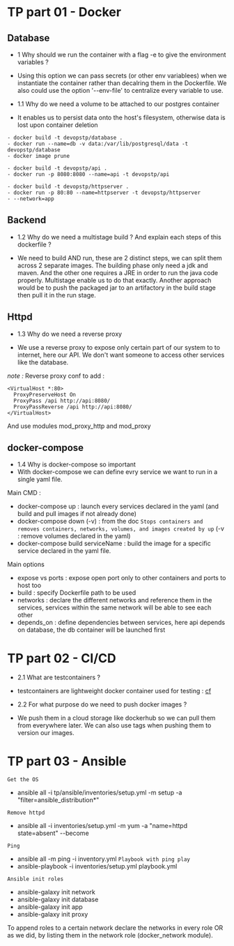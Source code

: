 # TP part 01 - Docker

## Database

- 1 Why should we run the container with a flag -e to give the environment variables ?

- Using this option we can pass secrets (or other env variablees) when we instantiate the container rather than decalring them in the Dockerfile. We also could use the option '--env-file' to centralize every variable to use.

- 1.1 Why do we need a volume to be attached to our postgres container

- It enables us to persist data onto the host's filesystem, otherwise data is lost upon container deletion


```
- docker build -t devopstp/database .
- docker run --name=db -v data:/var/lib/postgresql/data -t devopstp/database
- docker image prune

- docker build -t devopstp/api .
- docker run -p 8080:8080 --name=api -t devopstp/api

- docker build -t devopstp/httpserver .
- docker run -p 80:80 --name=httpserver -t devopstp/httpserver
- --network=app
```

## Backend

- 1.2 Why do we need a multistage build ? And explain each steps of
this dockerfile ?

- We need to build AND run, these are 2 distinct steps, we can split them across 2 separate images. The building phase only need a jdk and maven. And the other one requires a JRE in order to run the java code properly. Multistage enable us to do that exactly. Another approach would be to push the packaged jar to an artifactory in the build stage then pull it in the run stage.

## Httpd

- 1.3 Why do we need a reverse proxy

- We use a reverse proxy to expose only certain part of our system to to internet, here our API. We don't want someone to access other services like the database.

*note :*
Reverse proxy conf to add :
```
<VirtualHost *:80>
  ProxyPreserveHost On
  ProxyPass /api http://api:8080/
  ProxyPassReverse /api http://api:8080/
</VirtualHost>
```
And use modules mod_proxy_http and mod_proxy

## docker-compose

- 1.4 Why is docker-compose so important
- With docker-compose we can define evry service we want to run in a single yaml file.

Main CMD :
- docker-compose up : launch every services declared in the yaml (and build and pull images if not already done)
- docker-compose down (-v) : from the doc `Stops containers and removes containers, networks, volumes, and images created by up` (-v : remove volumes declared in the yaml)
- docker-compose build serviceName : build the image for a specific service declared in the yaml file.

Main options
- expose vs ports : expose open port only to other containers and ports to host too
- build : specify Dockerfile path to be used
- networks : declare the different networks and reference them in the services, services within the same network will be able to see each other
- depends_on : define dependencies between services, here api depends on database, the db container will be launched first


# TP part 02 - CI/CD

- 2.1 What are testcontainers ?
- testcontainers are lightweight docker container used for testing : [cf](https://www.testcontainers.org/)

- 2.2 For what purpose do we need to push docker images ?
- We push them in a cloud storage like dockerhub so we can pull them from everywhere later. We can also use tags when pushing them to version our images.

# TP part 03 - Ansible 

`Get the OS`
* ansible all -i tp/ansible/inventories/setup.yml -m setup -a "filter=ansible_distribution*"

`Remove httpd`
* ansible all -i inventories/setup.yml -m yum -a "name=httpd state=absent" --become

`Ping`
* ansible all -m ping -i inventory.yml
`Playbook with ping play`
* ansible-playbook -i inventories/setup.yml playbook.yml

`Ansible init roles`
- ansible-galaxy init network
- ansible-galaxy init database
- ansible-galaxy init app
- ansible-galaxy init proxy

To append roles to a certain network declare the networks in every role OR as we did, by listing them in the network role (docker_network module).
